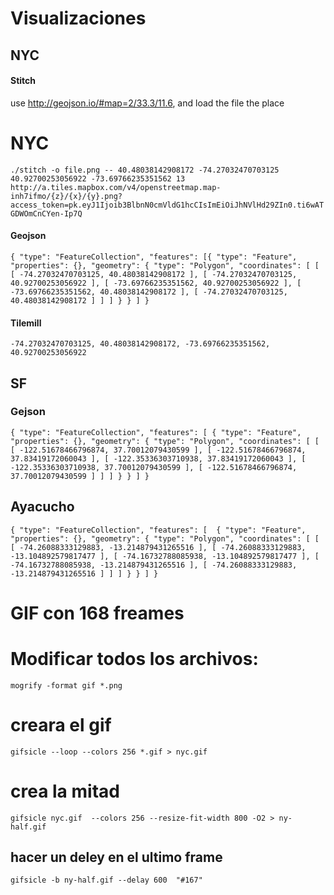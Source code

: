 # Visualizaciones 

## NYC

#### Stitch

use http://geojson.io/#map=2/33.3/11.6, and load the file the place 
# NYC
`./stitch -o file.png -- 40.48038142908172 -74.27032470703125 40.92700253056922 -73.69766235351562 13 http://a.tiles.mapbox.com/v4/openstreetmap.map-inh7ifmo/{z}/{x}/{y}.png?access_token=pk.eyJ1Ijoib3BlbnN0cmVldG1hcCIsImEiOiJhNVlHd29ZIn0.ti6wATGDWOmCnCYen-Ip7Q`

#### Geojson
`{
  "type": "FeatureCollection",
  "features": [{
      "type": "Feature",
      "properties": {},
      "geometry": {
        "type": "Polygon",
        "coordinates": [
          [
            [
              -74.27032470703125,
              40.48038142908172
            ],
            [
              -74.27032470703125,
              40.92700253056922
            ],
            [
              -73.69766235351562,
              40.92700253056922
            ],
            [
              -73.69766235351562,
              40.48038142908172
            ],
            [
              -74.27032470703125,
              40.48038142908172
            ]
          ]
        ]
      }
    }
  ]
}`
#### Tilemill

`-74.27032470703125, 40.48038142908172, -73.69766235351562, 40.92700253056922`

## SF

### Gejson
`{
  "type": "FeatureCollection",
  "features": [
    {
      "type": "Feature",
      "properties": {},
      "geometry": {
        "type": "Polygon",
        "coordinates": [
          [
            [
              -122.51678466796874,
              37.70012079430599
            ],
            [
              -122.51678466796874,
              37.83419172060043
            ],
            [
              -122.35336303710938,
              37.83419172060043
            ],
            [
              -122.35336303710938,
              37.70012079430599
            ],
            [
              -122.51678466796874,
              37.70012079430599
            ]
          ]
        ]
      }
    }
  ]
}`


## Ayacucho

`{
  "type": "FeatureCollection",
  "features": [ 
    {
      "type": "Feature",
      "properties": {},
      "geometry": {
        "type": "Polygon",
        "coordinates": [
          [
            [
              -74.26088333129883,
              -13.214879431265516
            ],
            [
              -74.26088333129883,
              -13.104892579817477
            ],
            [
              -74.16732788085938,
              -13.104892579817477
            ],
            [
              -74.16732788085938,
              -13.214879431265516
            ],
            [
              -74.26088333129883,
              -13.214879431265516
            ]
          ]
        ]
      }
    }
  ]
}`


# GIF con 168 freames

# Modificar todos los archivos:

`mogrify -format gif *.png`

# creara el gif

`gifsicle --loop --colors 256 *.gif > nyc.gif`

 # crea la mitad

`gifsicle nyc.gif  --colors 256 --resize-fit-width 800 -O2 > ny-half.gif`

## hacer un deley en el ultimo frame

`gifsicle -b ny-half.gif --delay 600  "#167"`




